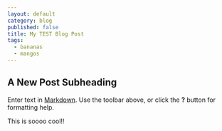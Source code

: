 ```yaml
---
layout: default
category: blog
published: false
title: My TEST Blog Post
tags: 
  - bananas
  - mangos
---
```


## A New Post Subheading

Enter text in [Markdown](http://daringfireball.net/projects/markdown/). Use the toolbar above, or click the **?** button for formatting help.

This is soooo cool!!